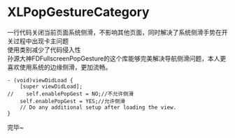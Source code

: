 # XLPopGestureCategory
一行代码关闭当前页面系统侧滑，不影响其他页面，同时解决了系统侧滑手势在开关过程中出现卡主问题<br>
使用类别减少了代码侵入性<br>
孙源大神FDFullscreenPopGesture的这个库能够完美解决导航侧滑问题，本人更喜欢使用系统的边缘侧滑，更加流畅。
```
- (void)viewDidLoad {
    [super viewDidLoad];
//    self.enablePopGest = NO;//不允许侧滑
    self.enablePopGest = YES;//允许侧滑
    // Do any additional setup after loading the view.
}
```
完毕~
